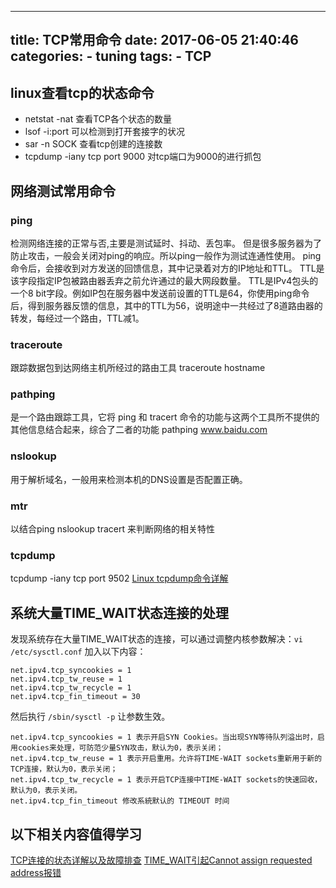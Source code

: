 
---
title: TCP常用命令
date: 2017-06-05 21:40:46
categories:
    - tuning
tags: 
    - TCP
---

## linux查看tcp的状态命令
* netstat -nat  查看TCP各个状态的数量
* lsof  -i:port  可以检测到打开套接字的状况
* sar -n SOCK 查看tcp创建的连接数
* tcpdump -iany tcp port 9000 对tcp端口为9000的进行抓包
<!--more-->
## 网络测试常用命令
### ping
检测网络连接的正常与否,主要是测试延时、抖动、丢包率。
但是很多服务器为了防止攻击，一般会关闭对ping的响应。所以ping一般作为测试连通性使用。
ping命令后，会接收到对方发送的回馈信息，其中记录着对方的IP地址和TTL。
TTL是该字段指定IP包被路由器丢弃之前允许通过的最大网段数量。
TTL是IPv4包头的一个8 bit字段。例如IP包在服务器中发送前设置的TTL是64，你使用ping命令后，得到服务器反馈的信息，其中的TTL为56，说明途中一共经过了8道路由器的转发，每经过一个路由，TTL减1。
### traceroute
跟踪数据包到达网络主机所经过的路由工具
traceroute hostname
### pathping
是一个路由跟踪工具，它将 ping 和 tracert 命令的功能与这两个工具所不提供的其他信息结合起来，综合了二者的功能
pathping www.baidu.com
### nslookup
用于解析域名，一般用来检测本机的DNS设置是否配置正确。
### mtr
以结合ping nslookup tracert 来判断网络的相关特性
### tcpdump
tcpdump -iany tcp port 9502
[Linux tcpdump命令详解](http://www.cnblogs.com/ggjucheng/archive/2012/01/14/2322659.html)

## 系统大量TIME_WAIT状态连接的处理
发现系统存在大量TIME_WAIT状态的连接，可以通过调整内核参数解决：``vi /etc/sysctl.conf`` 加入以下内容：
```
net.ipv4.tcp_syncookies = 1
net.ipv4.tcp_tw_reuse = 1
net.ipv4.tcp_tw_recycle = 1
net.ipv4.tcp_fin_timeout = 30
```
然后执行 ``/sbin/sysctl -p`` 让参数生效。
```
net.ipv4.tcp_syncookies = 1 表示开启SYN Cookies。当出现SYN等待队列溢出时，启用cookies来处理，可防范少量SYN攻击，默认为0，表示关闭；
net.ipv4.tcp_tw_reuse = 1 表示开启重用。允许将TIME-WAIT sockets重新用于新的TCP连接，默认为0，表示关闭；
net.ipv4.tcp_tw_recycle = 1 表示开启TCP连接中TIME-WAIT sockets的快速回收，默认为0，表示关闭。
net.ipv4.tcp_fin_timeout 修改系統默认的 TIMEOUT 时间
```
## 以下相关内容值得学习

[TCP连接的状态详解以及故障排查](http://blog.csdn.net/hguisu/article/details/38700899)
[TIME_WAIT引起Cannot assign requested address报错](http://blog.csdn.net/hguisu/article/details/10241519)



